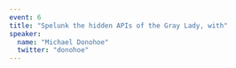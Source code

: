 ```yaml
---
event: 6
title: "Spelunk the hidden APIs of the Gray Lady, with"
speaker:
  name: "Michael Donohoe"
  twitter: "donohoe"
---
```

